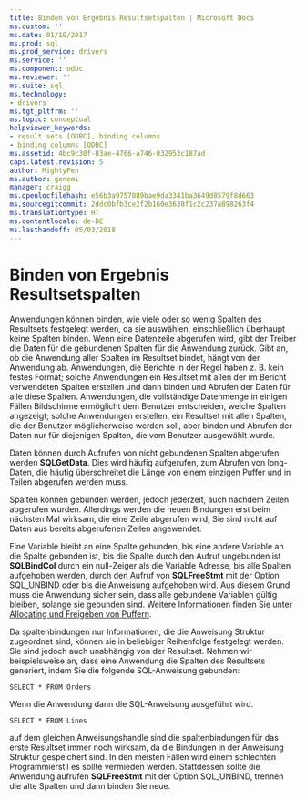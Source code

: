 ```yaml
---
title: Binden von Ergebnis Resultsetspalten | Microsoft Docs
ms.custom: ''
ms.date: 01/19/2017
ms.prod: sql
ms.prod_service: drivers
ms.service: ''
ms.component: odbc
ms.reviewer: ''
ms.suite: sql
ms.technology:
- drivers
ms.tgt_pltfrm: ''
ms.topic: conceptual
helpviewer_keywords:
- result sets [ODBC], binding columns
- binding columns [ODBC]
ms.assetid: 4bc9c30f-83ae-4766-a746-032953c187ad
caps.latest.revision: 5
author: MightyPen
ms.author: genemi
manager: craigg
ms.openlocfilehash: e56b3a9757089bae9da3341ba3649d8579f8d663
ms.sourcegitcommit: 2ddc0bfb3ce2f2b160e3638f1c2c237a898263f4
ms.translationtype: HT
ms.contentlocale: de-DE
ms.lasthandoff: 05/03/2018
---
```

# <a name="binding-result-set-columns"></a>Binden von Ergebnis Resultsetspalten
Anwendungen können binden, wie viele oder so wenig Spalten des Resultsets festgelegt werden, da sie auswählen, einschließlich überhaupt keine Spalten binden. Wenn eine Datenzeile abgerufen wird, gibt der Treiber die Daten für die gebundenen Spalten für die Anwendung zurück. Gibt an, ob die Anwendung aller Spalten im Resultset bindet, hängt von der Anwendung ab. Anwendungen, die Berichte in der Regel haben z. B. kein festes Format; solche Anwendungen ein Resultset mit allen der im Bericht verwendeten Spalten erstellen und dann binden und Abrufen der Daten für alle diese Spalten. Anwendungen, die vollständige Datenmenge in einigen Fällen Bildschirme ermöglicht dem Benutzer entscheiden, welche Spalten angezeigt; solche Anwendungen erstellen, ein Resultset mit allen Spalten, die der Benutzer möglicherweise werden soll, aber binden und Abrufen der Daten nur für diejenigen Spalten, die vom Benutzer ausgewählt wurde.  
  
 Daten können durch Aufrufen von nicht gebundenen Spalten abgerufen werden **SQLGetData**. Dies wird häufig aufgerufen, zum Abrufen von long-Daten, die häufig überschreitet die Länge von einem einzigen Puffer und in Teilen abgerufen werden muss.  
  
 Spalten können gebunden werden, jedoch jederzeit, auch nachdem Zeilen abgerufen wurden. Allerdings werden die neuen Bindungen erst beim nächsten Mal wirksam, die eine Zeile abgerufen wird; Sie sind nicht auf Daten aus bereits abgerufenen Zeilen angewendet.  
  
 Eine Variable bleibt an eine Spalte gebunden, bis eine andere Variable an die Spalte gebunden ist, bis die Spalte durch den Aufruf ungebunden ist **SQLBindCol** durch ein null-Zeiger als die Variable Adresse, bis alle Spalten aufgehoben werden, durch den Aufruf von **SQLFreeStmt** mit der Option SQL_UNBIND oder bis die Anweisung aufgehoben wird. Aus diesem Grund muss die Anwendung sicher sein, dass alle gebundene Variablen gültig bleiben, solange sie gebunden sind. Weitere Informationen finden Sie unter [Allocating und Freigeben von Puffern](../../../odbc/reference/develop-app/allocating-and-freeing-buffers.md).  
  
 Da spaltenbindungen nur Informationen, die die Anweisung Struktur zugeordnet sind, können sie in beliebiger Reihenfolge festgelegt werden. Sie sind jedoch auch unabhängig von der Resultset. Nehmen wir beispielsweise an, dass eine Anwendung die Spalten des Resultsets generiert, indem Sie die folgende SQL-Anweisung gebunden:  
  
```  
SELECT * FROM Orders  
```  
  
 Wenn die Anwendung dann die SQL-Anweisung ausgeführt wird.  
  
```  
SELECT * FROM Lines  
```  
  
 auf dem gleichen Anweisungshandle sind die spaltenbindungen für das erste Resultset immer noch wirksam, da die Bindungen in der Anweisung Struktur gespeichert sind. In den meisten Fällen wird einem schlechten Programmierstil es sollte vermieden werden. Stattdessen sollte die Anwendung aufrufen **SQLFreeStmt** mit der Option SQL_UNBIND, trennen die alte Spalten und dann binden Sie neue.
